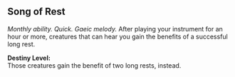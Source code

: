 ## Song of Rest

_Monthly ability. Quick. Gaeic melody._
After playing your instrument for an hour or more, creatures that can hear you gain the benefits of a successful long rest.

**Destiny Level:**  
Those creatures gain the benefit of two long rests, instead.
